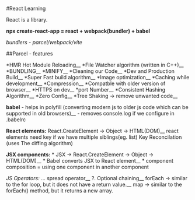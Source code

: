#React Learning

React is a library.

**npx create-react-app = react + webpack(bundler) + babel**

*bundlers - parcel/webpack/vite*


##Parcel - features
 
*HMR Hot Module Reloading__
*File Watcher algorithm (written in C++)__
*BUNDLING__
*MINIFY__
*Cleaning our Code__
*Dev and Production Build__
*Super Fast build algorithm__
*Image optimization__
*Caching while development__
*Compression__
*Compatble with older version of browser__
*HTTPS on dev__
*port Number__
*Consistent Hashing Algorithm__
*Zero Config__
*Tree Shaking -> remove unwanted code__



**babel** - helps in polyfill (converting modern js to older js code which can be supported in old browsers)__
      - removes console.log if we configure in .babelrc


**React elements:**
    React.CreateElement -> Object -> HTML(DOM)__
    react elements need key if we have multiple siblings(eg. list)   Key Reconcilation (uses The diffing algorithm)

**JSX components:**
    * JSX -> React.CreateElement -> Object -> HTML(DOM)__
    * Babel converts JSX to React element__
    * component composition = using one component in another component

*JS Operators:*
 ... spread operator__
 ?.  Optional chaining__
 forEach -> similar to the for loop, but it does not have a return value.__
 map -> similar to the forEach() method, but it returns a new array.